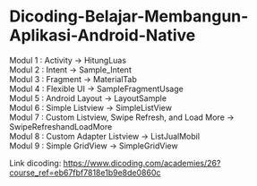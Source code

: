 # Dicoding-Belajar-Membangun-Aplikasi-Android-Native

Modul 1 : Activity -> HitungLuas<br />
Modul 2 : Intent -> Sample_Intent<br />
Modul 3 : Fragment -> MaterialTab<br />
Modul 4 : Flexible UI -> SampleFragmentUsage<br />
Modul 5 : Android Layout -> LayoutSample<br />
Modul 6 : Simple Listview -> SimpleListView<br />
Modul 7 : Custom Listview, Swipe Refresh, and Load More -> SwipeRefreshandLoadMore<br />
Modul 8 : Custom Adapter Listview -> ListJualMobil<br />
Modul 9 : Simple GridView -> SimpleGridView<br />

Link dicoding:
https://www.dicoding.com/academies/26?course_ref=eb67fbf7818e1b9e8de0860c
